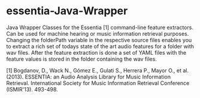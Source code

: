 # essentia-Java-Wrapper

Java Wrapper Classes for the Essentia [1] command-line feature extractors.
Can be used for machine hearing or music information retrieval purposes.
Changing the folderPath variable in the respective source files enables you to extract a rich set of todays state of the art audio features for a folder  with wav files.
After the feature extraction is done a set of YAML files with the feature values is stored in the folder containing the wav files.


[1] Bogdanov, D., Wack N., Gómez E., Gulati S., Herrera P., Mayor O., et al. (2013). ESSENTIA: an Audio Analysis Library for Music Information Retrieval. International Society for Music Information Retrieval Conference (ISMIR'13). 493-498.
